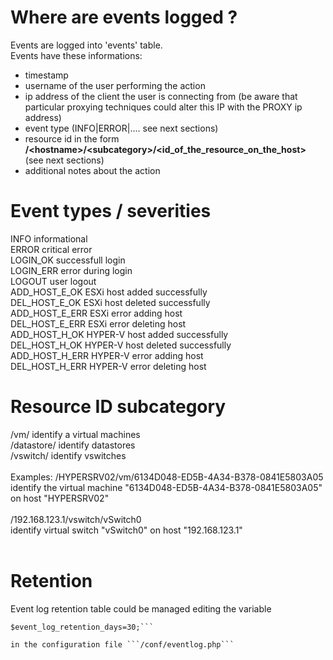 # Where are events logged ?
Events are logged into 'events' table.<br/>
Events have these informations:<br/>
- timestamp
- username of the user performing the action
- ip address of the client the user is connecting from (be aware that particular proxying techniques could alter this IP with the PROXY ip address)
- event type (INFO|ERROR|.... see next sections)
- resource id in the form <b>/&lt;hostname&gt;/&lt;subcategory&gt;/&lt;id_of_the_resource_on_the_host&gt;</b> (see next sections)
- additional notes about the action

# Event types / severities
INFO              informational<br/>
ERROR		  critical error<br/>
LOGIN_OK          successfull login<br/>
LOGIN_ERR         error during login<br/>
LOGOUT            user logout<br/>
ADD_HOST_E_OK	  ESXi host added successfully<br/>
DEL_HOST_E_OK	  ESXi host deleted successfully<br/>
ADD_HOST_E_ERR	  ESXi error adding host<br/>
DEL_HOST_E_ERR	  ESXi error deleting host<br/>
ADD_HOST_H_OK     HYPER-V host added successfully<br/>
DEL_HOST_H_OK     HYPER-V host deleted successfully<br/>
ADD_HOST_H_ERR    HYPER-V error adding host<br/>
DEL_HOST_H_ERR    HYPER-V error deleting host<br/>


# Resource ID subcategory
/vm/          identify a virtual machines<br/>
/datastore/   identify datastores<br/>
/vswitch/     identify vswitches<br/>
<br/>
Examples:
  /HYPERSRV02/vm/6134D048-ED5B-4A34-B378-0841E5803A05 <br/> 
  identify the virtual machine "6134D048-ED5B-4A34-B378-0841E5803A05" on host "HYPERSRV02"<br/>
<br/>
  /192.168.123.1/vswitch/vSwitch0<br/>
  identify virtual switch "vSwitch0" on host "192.168.123.1"<br/>
<br/>

# Retention
Event log retention table could be managed editing the variable

  ```# events table retention in days
 $event_log_retention_days=30;```

in the configuration file ```/conf/eventlog.php```
